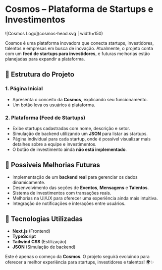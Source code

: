 # Cosmos – Plataforma de Startups e Investimentos

![Cosmos Logo](cosmos-head.svg | width=150)

Cosmos é uma plataforma inovadora que conecta startups, investidores, talentos e empresas em busca de inovação. Atualmente, o projeto conta com um **feed de startups para investidores**, e futuras melhorias estão planejadas para expandir a plataforma.

## 📌 **Estrutura do Projeto**

### **1. Página Inicial**
- Apresenta o conceito da **Cosmos**, explicando seu funcionamento.
- Um botão leva os usuários à plataforma.

### **2. Plataforma (Feed de Startups)**
- Exibe startups cadastradas com nome, descrição e setor.
- Simulação de backend utilizando um **JSON** para listar as startups.
- Página individual para cada startup, onde é possível visualizar mais detalhes sobre a equipe e investimentos.
- O botão de investimento ainda **não está implementado**.

## 🔄 **Possíveis Melhorias Futuras**
- Implementação de um **backend real** para gerenciar os dados dinamicamente.
- Desenvolvimento das seções de **Eventos**, **Mensagens** e **Talentos**.
- Sistema de investimentos com transações reais.
- Melhorias na UI/UX para oferecer uma experiência ainda mais intuitiva.
- Integração de notificações e interações entre usuários.

## 🚀 **Tecnologias Utilizadas**
- **Next.js** (Frontend)
- **TypeScript**
- **Tailwind CSS** (Estilização)
- **JSON** (Simulação de backend)

Este é apenas o começo da **Cosmos**. O projeto seguirá evoluindo para oferecer a melhor experiência para startups, investidores e talentos! 🌍✨

